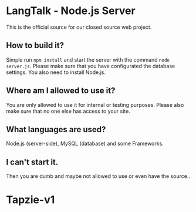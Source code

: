 # LangTalk - Node.js Server
This is the official source for our closed source web project.

## How to build it?
Simple run ``` npm install ``` and start the server with the command ``` node server.js ```.
Please make sure that you have configurated the database settings. You also need to install Node.js.

## Where am I allowed to use it?
You are only allowed to use it for internal or testing purposes.
Please also make sure that no one else has access to your site.

## What languages are used?
Node.js (server-side), MySQL (database) and some Frameworks.

## I can't start it.
Then you are dumb and maybe not allowed to use or even have the source..
# Tapzie-v1
